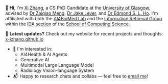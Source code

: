 👋 **Hi**, I'm [Xi Zhang](https://x-izhang.github.io/), a CS PhD Candidate at the [University of Glasgow](https://www.gla.ac.uk/), advised by [Dr Zaiqiao Meng](https://mengzaiqiao.github.io/), [Dr Jake Lever](https://jakelever.github.io/), and [Dr Edmond S. L. Ho](https://www.edho.net/). I'm affiliated with both the [AI4BioMed Lab](https://ai4biomed.org/) and the [Information Retrieval Group](https://www.gla.ac.uk/schools/computing/research/researchsections/ida-section/informationretrieval/) within the [IDA section](https://www.gla.ac.uk/schools/computing/research/researchsections/ida-section/) of the [School of Computing Science](https://www.gla.ac.uk/schools/computing/). 

📌 **Latest updates?** Check out my website for recent projects and thoughts: [x-izhang.github.io](https://x-izhang.github.io/) 

- 🔭 I'm interested in:
    - AI4Health & AI Agents
    - Generative AI
    - Multimodal Large Language Model
    - Radiology Vision-language System
- 📬 Happy to research chats and collabs — feel free to [email me](x.zhang.6@research.gla.ac.uk)!

<!--
**X-iZhang/X-iZhang** is a ✨ _special_ ✨ repository because its `README.md` (this file) appears on your GitHub profile.

Here are some ideas to get you started:

- 🔭 I’m currently working on ...
- 🌱 I’m currently learning ...
- 👯 I’m looking to collaborate on ...
- 🤔 I’m looking for help with ...
- 💬 Ask me about ...
- 📫 How to reach me: ...
- 😄 Pronouns: ...
- ⚡ Fun fact: ...
-->
